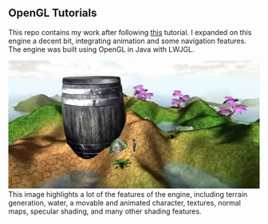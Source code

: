 ## OpenGL Tutorials
This repo contains my work after following [this](https://www.youtube.com/watch?v=VS8wlS9hF8E&list=PLRIWtICgwaX0u7Rf9zkZhLoLuZVfUksDP) tutorial. I expanded on this engine a decent bit, integrating animation and some navigation features. The engine was built using OpenGL in Java with LWJGL.

![features](demo.png)
This image highlights a lot of the features of the engine, including terrain generation, water, a movable and animated character, textures, normal maps, specular shading, and many other shading features. 
